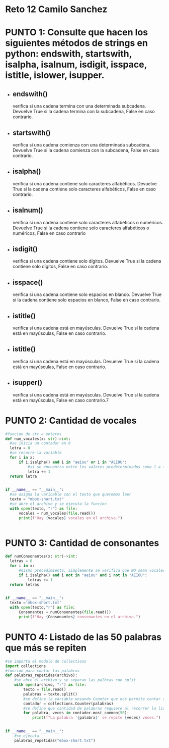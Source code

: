 # Reto 12 Camilo Sanchez

# PUNTO 1:  Consulte que hacen los siguientes métodos de strings en python: endswith, startswith, isalpha, isalnum, isdigit, isspace, istitle, islower, isupper.

-  ## endswith()
   verifica si una cadena termina con una determinada subcadena. Devuelve True si la cadena termina con la subcadena, False en caso contrario.
   
-  ## startswith()
   verifica si una cadena comienza con una determinada subcadena. Devuelve True si la cadena comienza con la subcadena, False en caso contrario.
   
-  ## isalpha()
   verifica si una cadena contiene solo caracteres alfabéticos. Devuelve True si la cadena contiene solo caracteres alfabéticos, False en caso contrario.
   
-  ## isalnum()
   verifica si una cadena contiene solo caracteres alfabéticos o numéricos. Devuelve True si la cadena contiene solo caracteres alfabéticos o numéricos, False en caso contrario
   
-  ## isdigit()
   verifica si una cadena contiene solo dígitos. Devuelve True si la cadena contiene solo dígitos, False en caso contrario.
   
-  ## isspace()
   verifica si una cadena contiene solo espacios en blanco. Devuelve True si la cadena contiene solo espacios en blanco, False en caso contrario.
   
-  ## istitle()
   verifica si una cadena está en mayúsculas. Devuelve True si la cadena está en mayúsculas, False en caso contrario.
   
-  ## istitle()
   verifica si una cadena está en mayúsculas. Devuelve True si la cadena está en mayúsculas, False en caso contrario.
   
-  ## isupper()
   verifica si una cadena está en mayúsculas. Devuelve True si la cadena está en mayúsculas, False en caso contrario.7

# PUNTO 2: Cantidad de vocales
````python
#funcion de str a enteros
def num_vocales(x: str)->int: 
  #se inicia un contador en 0
  letra = 0
  #se recorre la variable 
  for i in x: 
      if i.isalpha() and i in "aeiou" or i in "AEIOU":
          #si se encuentra entre los valores predeterminados suma 1 a la cuenta 
          letra += 1 
  return letra


if __name__ == "__main__":
  #se asigna la varioable con el texto que queremos leer
  texto = "mbox-short.txt" 
  #se abre el archivo y se ejecuta la funcion
  with open(texto, "r") as file: 
      vocales = num_vocales(file.read())
      print(f"Hay {vocales} vocales en el archivo.") 
      
````

# PUNTO 3: Cantidad de consonantes

````python
def numConsonantes(x: str)->int: 
  letras = 0
  for i in x: 
      #mismo precedimiento, simplemente se verifica que NO sean vocales
      if i.isalpha() and i not in "aeiou" and i not in "AEIOU": 
          letras += 1
  return letras


if __name__ == "__main__":
  texto ='mbox-short.txt' 
  with open(texto,"r") as file: 
      Consonantes = numConsonantes(file.read())
      print(f"Hay {Consonantes} consonantes en el archivo.") 
````

# PUNTO 4: Listado de las 50 palabras que más se repiten

````python
#se importa el modulo de collections
import collections
#funcion para contar las palabras
def palabras_repetidas(archivo):
    #se abre el archivo y se separan las palbras con split
    with open(archivo, "r") as file:
        texto = file.read()
        palabras = texto.split()
        #se define la variable unsando Counter que nos permite contar strs en este caso "palabras"
        contador = collections.Counter(palabras)
        #se define que cantidad de palabras requiere al recorrer la lista
        for palabra, veces in contador.most_common(50):
            print(f"La palabra '{palabra}' se repite {veces} veces.")


if __name__ == "__main__":
    #se ejecuta
    palabras_repetidas("mbox-short.txt")
````





   
